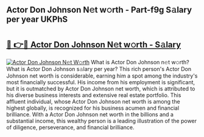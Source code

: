 ## Actor Don Johnson N𝚎t w𝚘rth - Part-f9g S𝚊lary per year UKPhS

# <h2><a href="http://gc0kwr.nevu.top/?p=Actor+Don+Johnson">🔗 👉🔴 Actor Don Johnson N𝚎t w𝚘rth - S𝚊lary</a></h2>

[![Actor Don Johnson N𝚎t W𝚘rth](https://i.imgur.com/Oavwk0R.jpeg)](http://gc0kwr.nevu.top/?p=Actor+Don+Johnson)
What is Actor Don Johnson n𝚎t w𝚘rth? What is Actor Don Johnson s𝚊lary per year?
This rich person's Actor Don Johnson net worth is considerable, earning him a spot among the industry's most financially successful. His income from his employment is significant, but it is outmatched by Actor Don Johnson net worth, which is attributed to his diverse business interests and extensive real estate portfolio. This affluent individual, whose Actor Don Johnson net worth is among the highest globally, is recognized for his business acumen and financial brilliance. With a Actor Don Johnson net worth in the billions and a substantial income, this wealthy person is a leading illustration of the power of diligence, perseverance, and financial brilliance.
